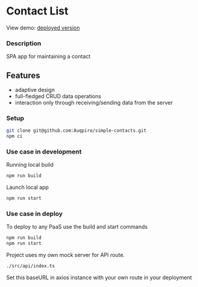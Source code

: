 # Contact List

View demo: [deployed version](https://simple-contacts.vercel.app/)

### Description

SPA app for maintaining a contact

## Features

- adaptive design
- full-fledged CRUD data operations
- interaction only through receiving/sending data from the server

### Setup
```bash
git clone git@github.com:Auqpiro/simple-contacts.git
npm ci
```

### Use case in development

Running local build
```bash
npm run build
```
Launch local app
```bash
npm run start
```
### Use case in deploy

To deploy to any PaaS use the build and start commands
```bash
npm run build
npm run start
```

Project uses my own mock server for API route.

```bash
./src/api/index.ts
```
Set this baseURL in axios instance with your own route in your deployment
